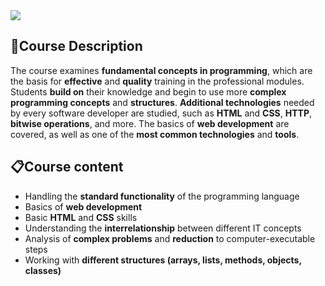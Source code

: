 <img src="https://capsule-render.vercel.app/api?type=waving&color=7600bc&height=300&section=header&text=Fundamentals&fontSize=90" />

### <h2> 📑Course Description </h2>

The course examines **fundamental concepts in programming**, which are the basis for **effective** and **quality** training in the professional modules. 
Students **build on** their knowledge and begin to use more **complex programming concepts** and **structures**.
**Additional technologies** needed by every software developer are studied, such as **HTML** and **CSS**, **HTTP**, **bitwise operations**, and more. 
The basics of **web development** are covered, as well as one of the **most common technologies** and **tools**.

### <h2> 📋Course content </h2>
- Handling the **standard functionality** of the programming language
- Basics of **web development**
- Basic **HTML** and **CSS** skills
- Understanding the **interrelationship** between different IT concepts
- Analysis of **complex problems** and **reduction** to computer-executable steps
- Working with **different structures (arrays, lists, methods, objects, classes)**
